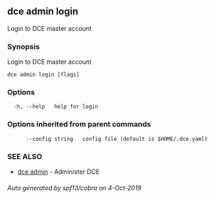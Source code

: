 ## dce admin login

Login to DCE master account

### Synopsis

Login to DCE master account

```
dce admin login [flags]
```

### Options

```
  -h, --help   help for login
```

### Options inherited from parent commands

```
      --config string   config file (default is $HOME/.dce.yaml)
```

### SEE ALSO

* [dce admin](dce_admin.md)	 - Administer DCE

###### Auto generated by spf13/cobra on 4-Oct-2019
